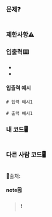 #

### 문제❓
```

```

### 제한사항⚠️


### 입출력⌨️
* 
* 

#### 입출력 예시
```
# 입력 예시1

# 출력 예시1

```

### 내 코드🖥️
```

```

### 다른 사람 코드🖥️
```

```
🔗출처:

#### note🗒️
> 
>
>❗

